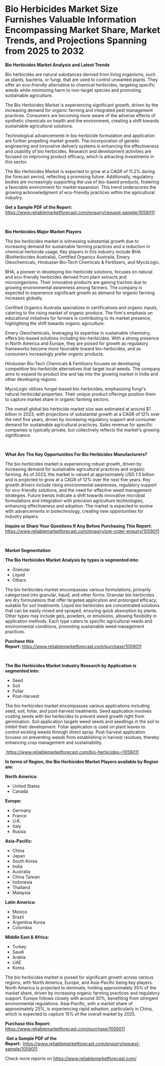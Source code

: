 <p><h1>Bio Herbicides Market Size Furnishes Valuable Information Encompassing Market Share, Market Trends, and Projections Spanning from 2025 to 2032</h1></p><p><strong>Bio Herbicides Market Analysis and Latest Trends</strong></p>
<p><p>Bio herbicides are natural substances derived from living organisms, such as plants, bacteria, or fungi, that are used to control unwanted plants. They offer an eco-friendly alternative to chemical herbicides, targeting specific weeds while minimizing harm to non-target species and promoting sustainable agriculture.</p><p>The Bio Herbicides Market is experiencing significant growth, driven by the increasing demand for organic farming and integrated pest management practices. Consumers are becoming more aware of the adverse effects of synthetic chemicals on health and the environment, creating a shift towards sustainable agricultural solutions. </p><p>Technological advancements in bio-herbicide formulation and application are further propelling market growth. The incorporation of genetic engineering and innovative delivery systems is enhancing the effectiveness and usability of bio herbicides. Research and development activities are focused on improving product efficacy, which is attracting investments in this sector.</p><p>The Bio Herbicides Market is expected to grow at a CAGR of 11.2% during the forecast period, reflecting a promising future. Additionally, regulatory bodies are increasingly supporting the use of bio-based products, fostering a favorable environment for market expansion. This trend underscores the growing acknowledgment of eco-friendly practices within the agricultural industry.</p></p>
<p><strong>Get a Sample PDF of the Report:&nbsp;</strong> <a href="https://www.reliablemarketforecast.com/enquiry/request-sample/1059011?utm_campaign=3310&utm_medium=2&utm_source=Github&utm_content=ia&utm_term=30032025&utm_id=bio-herbicides">https://www.reliablemarketforecast.com/enquiry/request-sample/1059011</a></p>
<p>&nbsp;</p>
<p><strong>Bio Herbicides Major Market Players</strong></p>
<p><p>The bio herbicides market is witnessing substantial growth due to increasing demand for sustainable farming practices and a reduction in chemical herbicide usage. Key players in this industry include BHA (BioHerbicides Australia), Certified Organics Australia, Emery Oleochemicals, Hindustan Bio-Tech Chemicals & Fertilizers, and MycoLogic.</p><p>BHA, a pioneer in developing bio-herbicide solutions, focuses on natural and eco-friendly herbicides derived from plant extracts and microorganisms. Their innovative products are gaining traction due to growing environmental awareness among farmers. The company is expected to experience significant growth as demand for organic farming increases globally.</p><p>Certified Organics Australia specializes in certifications and organic inputs, catering to the rising market of organic produce. The firm's emphasis on educational initiatives for farmers is contributing to its market presence, highlighting the shift towards organic agriculture.</p><p>Emery Oleochemicals, leveraging its expertise in sustainable chemistry, offers bio-based solutions including bio-herbicides. With a strong presence in North America and Europe, they are poised for growth as regulatory frameworks become more favorable toward bio-herbicides, and as consumers increasingly prefer organic products. </p><p>Hindustan Bio-Tech Chemicals & Fertilizers focuses on developing competitive bio-herbicide alternatives that target local weeds. The company aims to expand its product line and tap into the growing market in India and other developing regions.</p><p>MycoLogic utilizes fungal-based bio-herbicides, emphasizing fungi's natural herbicidal properties. Their unique product offerings position them to capture market share in organic farming sectors.</p><p>The overall global bio herbicide market size was estimated at around $1 billion in 2023, with projections of substantial growth at a CAGR of 12% over the next five years, driven by increasing regulatory support and consumer demand for sustainable agricultural practices. Sales revenue for specific companies is typically private, but collectively reflects the market's growing significance.</p></p>
<p>&nbsp;</p>
<p><strong>What Are The Key Opportunities For Bio Herbicides Manufacturers?</strong></p>
<p><p>The bio herbicides market is experiencing robust growth, driven by increasing demand for sustainable agricultural practices and organic farming. As of 2023, the market is valued at approximately USD 1.5 billion and is projected to grow at a CAGR of 12% over the next five years. Key growth drivers include rising environmental awareness, regulatory support for eco-friendly solutions, and the need for effective weed management strategies. Future trends indicate a shift towards innovative microbial formulations and integration with precision agriculture technologies, enhancing effectiveness and adoption. The market is expected to evolve with advancements in biotechnology, creating new opportunities for industry players.</p></p>
<p><strong>Inquire or Share Your Questions If Any Before Purchasing This Report:</strong> <a href="https://www.reliablemarketforecast.com/enquiry/pre-order-enquiry/1059011?utm_campaign=3310&utm_medium=2&utm_source=Github&utm_content=ia&utm_term=30032025&utm_id=bio-herbicides">https://www.reliablemarketforecast.com/enquiry/pre-order-enquiry/1059011</a></p>
<p>&nbsp;</p>
<p><strong>Market Segmentation</strong></p>
<p><strong>The Bio Herbicides Market Analysis by types is segmented into:</strong></p>
<p><ul><li>Granular</li><li>Liquid</li><li>Others</li></ul></p>
<p><p>The bio herbicides market encompasses various formulations, primarily categorized into granular, liquid, and other forms. Granular bio herbicides are dry formulations that offer targeted application and prolonged efficacy, suitable for soil treatments. Liquid bio herbicides are concentrated solutions that can be easily mixed and sprayed, ensuring quick absorption by plants. Other types may include gels, powders, or emulsions, allowing flexibility in application methods. Each type caters to specific agricultural needs and environmental conditions, promoting sustainable weed management practices.</p></p>
<p><strong>Purchase this Report:&nbsp;</strong><a href="https://www.reliablemarketforecast.com/purchase/1059011?utm_campaign=3310&utm_medium=2&utm_source=Github&utm_content=ia&utm_term=30032025&utm_id=bio-herbicides">https://www.reliablemarketforecast.com/purchase/1059011</a></p>
<p>&nbsp;</p>
<p><strong>The Bio Herbicides Market Industry Research by Application is segmented into:</strong></p>
<p><ul><li>Seed</li><li>Soil</li><li>Foliar</li><li>Post-Harvest</li></ul></p>
<p><p>The bio herbicides market encompasses various applications including seed, soil, foliar, and post-harvest treatments. Seed application involves coating seeds with bio herbicides to prevent weed growth right from germination. Soil application targets weed seeds and seedlings in the soil to inhibit their development. Foliar application is used on plant leaves to control existing weeds through direct spray. Post-harvest application focuses on preventing weeds from establishing in harvest residues, thereby enhancing crop management and sustainability.</p></p>
<p><a href="https://www.reliablemarketforecast.com/bio-herbicides-r1059011?utm_campaign=3310&utm_medium=2&utm_source=Github&utm_content=ia&utm_term=30032025&utm_id=bio-herbicides">&nbsp;https://www.reliablemarketforecast.com/bio-herbicides-r1059011</a></p>
<p><strong>In terms of Region, the Bio Herbicides Market Players available by Region are:</strong></p>
<p>
    <p> <strong> North America: </strong>
        <ul>
            <li>United States</li>
            <li>Canada</li>
        </ul>
        </p> 
    <p> <strong> Europe: </strong>
        <ul>
            <li>Germany</li>
            <li>France</li>
            <li>U.K.</li>
            <li>Italy</li>
            <li>Russia</li>
        </ul>
        </p> 
    <p> <strong> Asia-Pacific: </strong>
        <ul>
            <li>China</li>
            <li>Japan</li>
            <li>South Korea</li>
            <li>India</li>
            <li>Australia</li>
            <li>China Taiwan</li>
            <li>Indonesia</li>
            <li>Thailand</li>
            <li>Malaysia</li>
        </ul>
        </p> 
    <p> <strong> Latin America: </strong>
        <ul>
            <li>Mexico</li>
            <li>Brazil</li>
            <li>Argentina Korea</li>
            <li>Colombia</li>
        </ul>
        </p> 
    <p> <strong> Middle East & Africa: </strong>
        <ul>
            <li>Turkey</li>
            <li>Saudi</li>
            <li>Arabia</li>
            <li>UAE</li>
            <li>Korea</li>
        </ul>
    </p>
    </p>
<p><p>The bio herbicides market is poised for significant growth across various regions, with North America, Europe, and Asia-Pacific being key players. North America is projected to dominate, holding approximately 35% of the market share, driven by increasing organic farming practices and regulatory support. Europe follows closely with around 30%, benefiting from stringent environmental regulations. Asia-Pacific, with a market share of approximately 25%, is experiencing rapid adoption, particularly in China, which is expected to capture 15% of the overall market by 2025.</p></p>
<p><strong>Purchase this Report: </strong><a href="https://www.reliablemarketforecast.com/purchase/1059011?utm_campaign=3310&utm_medium=2&utm_source=Github&utm_content=ia&utm_term=30032025&utm_id=bio-herbicides">https://www.reliablemarketforecast.com/purchase/1059011</a></p>
<p>&nbsp;<strong>Get a Sample PDF of the Report:&nbsp;&nbsp;</strong><a href="https://www.reliablemarketforecast.com/enquiry/request-sample/1059011?utm_campaign=3310&utm_medium=2&utm_source=Github&utm_content=ia&utm_term=30032025&utm_id=bio-herbicides">https://www.reliablemarketforecast.com/enquiry/request-sample/1059011</a></p>
<p><strong></strong></p>
<p>Check more reports on <a href="https://www.reliablemarketforecast.com/?utm_campaign=3310&utm_medium=2&utm_source=Github&utm_content=ia&utm_term=30032025&utm_id=bio-herbicides">https://www.reliablemarketforecast.com/</a></p>